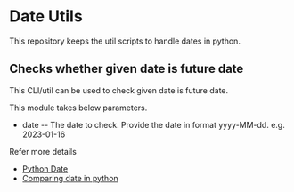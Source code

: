 # Date Utils

This repository keeps the util scripts to handle dates in python.

## Checks whether given date is future date
This CLI/util can be used to check given date is future date.

This module takes below parameters.
- date -- The date to check. Provide the date in format yyyy-MM-dd. e.g. 2023-01-16

Refer more details 
- [Python Date](https://docs.python.org/3/library/datetime.html)
- [Comparing date in python](https://stackoverflow.com/questions/13227597/how-to-compare-dates-only-and-not-the-time-in-python)